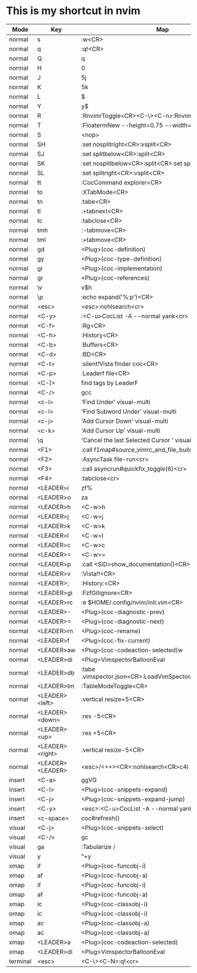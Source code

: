 # This is my shortcut in nvim

| Mode     | Key                | Map                                                         |
|----------|--------------------|-------------------------------------------------------------|
| normal   | s                  | :w<CR\>                                                     |
| normal   | q                  | :q!<CR\>                                                    |
| normal   | Q                  | q                                                           |
| normal   | H                  | 0                                                           |
| normal   | J                  | 5j                                                          |
| normal   | K                  | 5k                                                          |
| normal   | L                  | $                                                           |
| normal   | Y                  | y$                                                          |
| normal   | R                  | :RnvimrToggle<CR\><C-\\><C-n\>:RnvimrResize 0<CR\>          |
| normal   | T                  | :FloatermNew --height=0.75 --width=0.7<cr\>                 |
| normal   | S                  | <nop\>                                                      |
| normal   | SH                 | :set nosplitright<CR\>:vsplit<CR\>                          |
| normal   | SJ                 | :set splitbelow<CR\>:split<CR\>                             |
| normal   | SK                 | :set nosplitbelow<CR\>:split<CR\>:set splitbelow<CR\>       |
| normal   | SL                 | :set splitright<CR\>:vsplit<CR\>                            |
| normal   | tt                 | :CocCommand explorer<CR\>                                   |
| normal   | to                 | :XTabMode<CR\>                                              |
| normal   | tn                 | :tabe<CR\>                                                  |
| normal   | tl                 | :+tabnext<CR\>                                              |
| normal   | tc                 | :tabclose<CR\>                                              |
| normal   | tmh                | :-tabmove<CR\>                                              |
| normal   | tml                | :+tabmove<CR\>                                              |
| normal   | gd                 | <Plug\>(coc-definition)                                     |
| normal   | gy                 | <Plug\>(coc-type-definition)                                |
| normal   | gi                 | <Plug\>(coc-implementation)                                 |
| normal   | gr                 | <Plug\>(coc-references)                                     |
| normal   | \v                 | v$h                                                         |
| normal   | \p                 | :echo expand('%:p')<CR\>                                    |
| normal   | <esc\>             | <esc\>:nohlsearch<cr\>                                      |
| normal   | <C-y\>             | :<C-u\>CocList -A --normal yank<cr\>                        |
| normal   | <C-f\>             | :Rg<CR\>                                                    |
| normal   | <C-h\>             | :History<CR\>                                               |
| normal   | <C-b\>             | :Buffers<CR\>                                               |
| normal   | <C-d\>             | :BD<CR\>                                                    |
| normal   | <C-t\>             | :silent!Vista finder coc<CR\>                               |
| normal   | <C-p\>             | :Leaderf file<CR\>                                          |
| normal   | <C-]\>             | find tags by LeaderF                                        |
| normal   | <C-/\>             | gcc                                                         |
| normal   | <c-l\>             | 'Find Under' visual-multi                                   |
| normal   | <c-l\>             | 'Find Subword Under' visual-multi                           |
| normal   | <c-j\>             | 'Add Cursor Down' visual-multi                              |
| normal   | <c-k\>             | 'Add Cursor Up' visual-multi                                |
| normal   | \\q                | 'Cancel the last Selected Cursor ' visual-multi             |
| normal   | <F1\>              | :call f1map#source_vimrc_and_file_build()<cr\>              |
| normal   | <F2\>              | :AsyncTask file-run<cr\>                                    |
| normal   | <F3\>              | :call asyncrun#quickfix_toggle(6)<cr\>                      |
| normal   | <F4\>              | :tabclose<cr\>                                              |
| normal   | <LEADER\>i         | zf%                                                         |
| normal   | <LEADER\>o         | za                                                          |
| normal   | <LEADER\>h         | <C-w\>h                                                     |
| normal   | <LEADER\>j         | <C-w\>j                                                     |
| normal   | <LEADER\>k         | <C-w\>k                                                     |
| normal   | <LEADER\>l         | <C-w\>l                                                     |
| normal   | <LEADER\>c         | <C-w\>c                                                     |
| normal   | <LEADER\>=         | <C-w\>=                                                     |
| normal   | <LEADER\>p         | :call <SID\>show_documentation()<CR\>                       |
| normal   | <LEADER\>v         | :Vista!!<CR\>                                               |
| normal   | <LEADER\>;         | :History:<CR\>                                              |
| normal   | <LEADER\>gi        | :FzfGitignore<CR\>                                          |
| normal   | <LEADER\>rc        | :e $HOME/.config/nvim/init.vim<CR\>                         |
| normal   | <LEADER\>-         | <Plug\>(coc-diagnostic-prev)                                |
| normal   | <LEADER\>=         | <Plug\>(coc-diagnostic-next)                                |
| normal   | <LEADER\>rn        | <Plug\>(coc-rename)                                         |
| normal   | <LEADER\>f         | <Plug\>(coc-fix-current)                                    |
| normal   | <LEADER\>aw        | <Plug\>(coc-codeaction-selected)w                           |
| normal   | <LEADER\>di        | <Plug\>VimspectorBalloonEval                                |
| normal   | <LEADER\>db        | :tabe .vimspector.json<CR\>:LoadVimSpectorJsonTemplate<CR\> |
| normal   | <LEADER\>tm        | :TableModeToggle<CR\>                                       |
| normal   | <LEADER\><left\>   | :vertical resize+5<CR\>                                     |
| normal   | <LEADER\><down\>   | :res -5<CR\>                                                |
| normal   | <LEADER\><up\>     | :res +5<CR\>                                                |
| normal   | <LEADER\><right\>  | :vertical resize-5<CR\>                                     |
| normal   | <LEADER\><LEADER\> | <esc\>/<++\><CR\>:nohlsearch<CR\>c4l                        |
| insert   | <C-a\>             | <esc>ggVG                                                   |
| insert   | <C-l\>             | <Plug\>(coc-snippets-expand)                                |
| insert   | <C-j\>             | <Plug\>(coc-snippets-expand-jump)                           |
| insert   | <C-y\>             | <esc\>:<C-u\>CocList -A --normal yank<cr\>                  |
| insert   | <c-space\>         | coc#refresh()                                               |
| visual   | <C-j\>             | <Plug\>(coc-snippets-select)                                |
| visual   | <C-/\>             | gc                                                          |
| visual   | ga                 | :Tabularize /                                               |
| visual   | y                  | "+y                                                         |
| xmap     | if                 | <Plug\>(coc-funcobj-i)                                      |
| xmap     | af                 | <Plug\>(coc-funcobj-a)                                      |
| omap     | if                 | <Plug\>(coc-funcobj-i)                                      |
| omap     | af                 | <Plug\>(coc-funcobj-a)                                      |
| xmap     | ic                 | <Plug\>(coc-classobj-i)                                     |
| omap     | ic                 | <Plug\>(coc-classobj-i)                                     |
| xmap     | ac                 | <Plug\>(coc-classobj-a)                                     |
| omap     | ac                 | <Plug\>(coc-classobj-a)                                     |
| xmap     | <LEADER\>a         | <Plug\>(coc-codeaction-selected)                            |
| xmap     | <LEADER\>di        | <Plug\>VimspectorBalloonEval                                |
| terminal | <esc\>             | <C-\\><C-N\>:q!<cr\>                                        |













